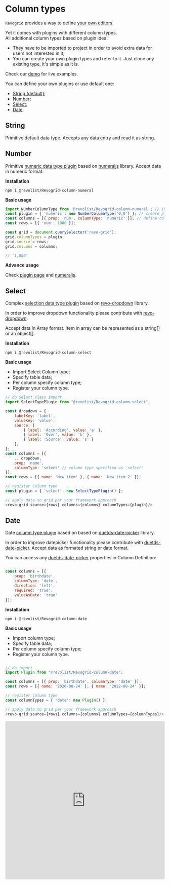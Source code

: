 # Column types

`Revogrid` provides a way to define [your own editors](../cell/editor.md).

Yet it comes with plugins with different column types.
<br>All additional column types based on plugin idea:
- They have to be imported to project in order to avoid extra data for users not interested in it;
- You can create your own plugin types and refer to it. Just clone any existing type, it's simple as it is.

Check our [demo](/demo/) for live examples. 

You can define your own plugins or use default one:
- [String (default)](#string);
- [Number](#number);
- [Select](#select);
- [Date](#date).


## String

Primitive default data type. 
Accepts any data entry and read it as string.


## Number

Primitive [numeric data type plugin](https://github.com/revolist/Revogrid-column-numeral) based on [numeraljs](http://numeraljs.com) library.
Accept data in numeric format.

<b>Installation</b>

`npm i @revolist/Revogrid-column-numeral`

<b>Basic usage</b>

```js
import NumberColumnType from '@revolist/Revogrid-column-numeral'; // import library
const plugin = { 'numeric': new NumberColumnType('0,0') }; // create plugin entity
const columns = [{ prop: 'num', columnType: 'numeric' }]; // define column type
const rows = [{ 'num': 1000 }];

const grid = document.querySelector('revo-grid');
grid.columnTypes = plugin;
grid.source = rows;
grid.columns = columns;

// '1,000'
```

<b>Advance usage</b>

Check [plugin page](https://github.com/revolist/Revogrid-column-numeral) and [numeraljs](http://numeraljs.com).


## Select

Complex [selection data type plugin](https://github.com/revolist/Revogrid-column-select) based on [revo-dropdown](https://github.com/revolist/revodropdown) library.

In order to improve dropdown functionality please contribute with [revo-dropdown](https://github.com/revolist/revodropdown).

Accept data in Array format. Item in array can be represented as a string[] or an object[].

<b>Installation</b>

`npm i @revolist/Revogrid-column-select`

<b>Basic usage</b>

- Import Select Column type;
- Specify table data;
- Per column specify column type;
- Register your column type.


```js
// do Select class import
import SelectTypePlugin from "@revolist/Revogrid-column-select";

const dropdown = {
    labelKey: 'label',
    valueKey: 'value',
    source: [
        { label: 'According', value: 'a' },
        { label: 'Over', value: 'b' },
        { label: 'Source', value: 's' }
    ],
};
const columns = [{
    ...dropdown,
    prop: 'name',
    columnType: 'select' // column type specified as 'select'
}];
const rows = [{ name: 'New item' }, { name: 'New item 2' }];

// register column type
const plugin = { 'select': new SelectTypePlugin() };

// apply data to grid per your framework approach
<revo-grid source={rows} columns={columns} columnTypes={plugin}/>
```



## Date

Date [column type plugin](https://github.com/revolist/Revogrid-column-date) based on based on [duetds-date-picker](https://github.com/duetds/date-picker) library.

In order to improve datepicker functionality please contribute with [duetds-date-picker](https://github.com/duetds/date-picker).
Accept data as formated string or date format.

You can access any [duetds-date-picker](https://github.com/duetds/date-picker) properties in Column Definition:

```js

const columns = [{
    prop: 'birthdate',
    columnType: 'date',
    direction: 'left',
    required: 'true',
    valueAsDate: 'true'
}];

```
<b>Installation</b>

`npm i @revolist/Revogrid-column-date`

<b>Basic usage</b>

- Import column type;
- Specify table data;
- Per column specify column type;
- Register your column type.

```js

// do import
import Plugin from "@revolist/Revogrid-column-date";

const columns = [{ prop: 'birthdate', columnType: 'date' }];
const rows = [{ name: '2020-08-24' }, { name: '2022-08-24' }];

// register column type
const columnTypes = { 'date': new Plugin() };

// apply data to grid per your framework approach
<revo-grid source={rows} columns={columns} columnTypes={columnTypes}/>
```
<ClientOnly>
  <div class="tile">
   <iframe src="https://codesandbox.io/embed/vue-grid-date-plugin-6wudi?fontsize=14&hidenavigation=1&module=%2Fsrc%2FApp.vue&theme=dark&view=preview"
     style="width:100%; height:500px; border:0; border-radius: 4px; overflow:hidden;"
     title="Vue-grid-date-plugin"
     allow="accelerometer; ambient-light-sensor; camera; encrypted-media; geolocation; gyroscope; hid; microphone; midi; payment; usb; vr; xr-spatial-tracking"
     sandbox="allow-forms allow-modals allow-popups allow-presentation allow-same-origin allow-scripts"
   ></iframe>
  </div>
</ClientOnly>